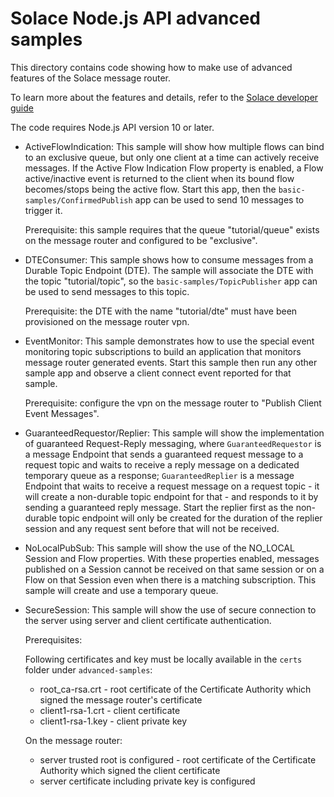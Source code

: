 # Solace Node.js API advanced samples

This directory contains code showing how to make use of advanced features of the Solace message router.

To learn more about the features and details, refer to the [Solace developer guide]( https://docs.solace.com/Solace-Messaging-APIs/Developer-Guide/Developer-Guide-Home.htm)

The code requires Node.js API version 10 or later.

* ActiveFlowIndication: This sample will show how multiple flows can bind to an exclusive queue, but only one client at a time can actively receive messages. If the Active Flow Indication Flow property is enabled, a Flow active/inactive event is returned to the client when its bound flow becomes/stops being the active flow. Start this app, then the `basic-samples/ConfirmedPublish` app can be used to send 10 messages to trigger it.

    Prerequisite: this sample requires that the queue "tutorial/queue" exists on the message router and configured to be "exclusive". 

* DTEConsumer: This sample shows how to consume messages from a Durable Topic Endpoint (DTE). The sample will associate the DTE with the topic "tutorial/topic", so the `basic-samples/TopicPublisher` app can be used to send messages to this topic.

    Prerequisite: the DTE with the name "tutorial/dte" must have been provisioned on the message router vpn. 

* EventMonitor: This sample demonstrates how to use the special event monitoring topic subscriptions to build an application that monitors message router generated events. Start this sample then run any other sample app and observe a client connect event reported for that sample.

    Prerequisite: configure the vpn on the message router to "Publish Client Event Messages".

* GuaranteedRequestor/Replier: This sample will show the implementation of guaranteed Request-Reply messaging, where `GuaranteedRequestor` is a message Endpoint that sends a guaranteed request message to a request topic and waits to receive a reply message on a dedicated temporary queue as a response; `GuaranteedReplier` is a message Endpoint that waits to receive a request message on a request topic - it will create a non-durable topic endpoint for that - and responds to it by sending a guaranteed reply message. Start the replier first as the non-durable topic endpoint will only be created for the duration of the replier session and any request sent before that will not be received.

* NoLocalPubSub: This sample will show the use of the NO_LOCAL Session and Flow properties. With these properties enabled, messages published on a Session cannot be received on that same session or on a Flow on that Session even when there is a matching subscription. This sample will create and use a temporary queue.

* SecureSession: This sample will show the use of secure connection to the server using server and client certificate authentication.

    Prerequisites:
    
    Following certificates and key must be locally available in the `certs` folder under `advanced-samples`:
    
    * root_ca-rsa.crt - root certificate of the Certificate Authority which signed the message router's certificate
    * client1-rsa-1.crt - client certificate
    * client1-rsa-1.key - client private key
    
    On the message router:
    
    * server trusted root is configured - root certificate of the Certificate Authority which signed the client certificate
    * server certificate including private key is configured
